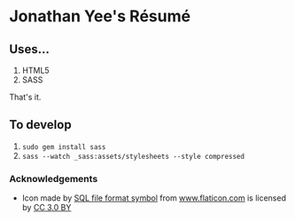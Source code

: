 # Jonathan Yee's Résumé

## Uses...

1. HTML5
2. SASS

That's it.

## To develop

1. `sudo gem install sass`
1. `sass --watch _sass:assets/stylesheets --style compressed`

### Acknowledgements

* Icon made by <a href="https://www.flaticon.com/authors/freepik" title="SQL file format symbol">SQL file format symbol</a> from <a href="https://www.flaticon.com/"     title="Flaticon">www.flaticon.com</a> is licensed by <a href="http://creativecommons.org/licenses/by/3.0/"     title="Creative Commons BY 3.0" target="_blank">CC 3.0 BY</a>